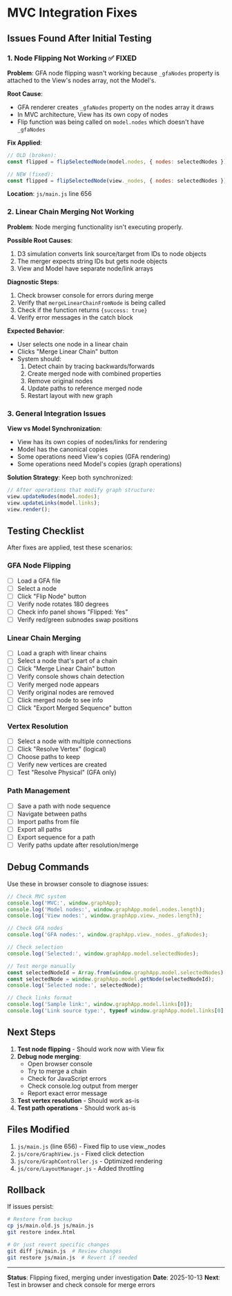 # MVC Integration Fixes

## Issues Found After Initial Testing

### 1. Node Flipping Not Working ✅ FIXED
**Problem**: GFA node flipping wasn't working because `_gfaNodes` property is attached to the View's nodes array, not the Model's.

**Root Cause**:
- GFA renderer creates `_gfaNodes` property on the nodes array it draws
- In MVC architecture, View has its own copy of nodes
- Flip function was being called on `model.nodes` which doesn't have `_gfaNodes`

**Fix Applied**:
```javascript
// OLD (broken):
const flipped = flipSelectedNode(model.nodes, { nodes: selectedNodes });

// NEW (fixed):
const flipped = flipSelectedNode(view._nodes, { nodes: selectedNodes });
```

**Location**: `js/main.js` line 656

### 2. Linear Chain Merging Not Working
**Problem**: Node merging functionality isn't executing properly.

**Possible Root Causes**:
1. D3 simulation converts link source/target from IDs to node objects
2. The merger expects string IDs but gets node objects
3. View and Model have separate node/link arrays

**Diagnostic Steps**:
1. Check browser console for errors during merge
2. Verify that `mergeLinearChainFromNode` is being called
3. Check if the function returns `{success: true}`
4. Verify error messages in the catch block

**Expected Behavior**:
- User selects one node in a linear chain
- Clicks "Merge Linear Chain" button
- System should:
  1. Detect chain by tracing backwards/forwards
  2. Create merged node with combined properties
  3. Remove original nodes
  4. Update paths to reference merged node
  5. Restart layout with new graph

### 3. General Integration Issues

**View vs Model Synchronization**:
- View has its own copies of nodes/links for rendering
- Model has the canonical copies
- Some operations need View's copies (GFA rendering)
- Some operations need Model's copies (graph operations)

**Solution Strategy**:
Keep both synchronized:
```javascript
// After operations that modify graph structure:
view.updateNodes(model.nodes);
view.updateLinks(model.links);
view.render();
```

## Testing Checklist

After fixes are applied, test these scenarios:

### GFA Node Flipping
- [ ] Load a GFA file
- [ ] Select a node
- [ ] Click "Flip Node" button
- [ ] Verify node rotates 180 degrees
- [ ] Check info panel shows "Flipped: Yes"
- [ ] Verify red/green subnodes swap positions

### Linear Chain Merging
- [ ] Load a graph with linear chains
- [ ] Select a node that's part of a chain
- [ ] Click "Merge Linear Chain" button
- [ ] Verify console shows chain detection
- [ ] Verify merged node appears
- [ ] Verify original nodes are removed
- [ ] Click merged node to see info
- [ ] Click "Export Merged Sequence" button

### Vertex Resolution
- [ ] Select a node with multiple connections
- [ ] Click "Resolve Vertex" (logical)
- [ ] Choose paths to keep
- [ ] Verify new vertices are created
- [ ] Test "Resolve Physical" (GFA only)

### Path Management
- [ ] Save a path with node sequence
- [ ] Navigate between paths
- [ ] Import paths from file
- [ ] Export all paths
- [ ] Export sequence for a path
- [ ] Verify paths update after resolution/merge

## Debug Commands

Use these in browser console to diagnose issues:

```javascript
// Check MVC system
console.log('MVC:', window.graphApp);
console.log('Model nodes:', window.graphApp.model.nodes.length);
console.log('View nodes:', window.graphApp.view._nodes.length);

// Check GFA nodes
console.log('GFA nodes:', window.graphApp.view._nodes._gfaNodes);

// Check selection
console.log('Selected:', window.graphApp.model.selectedNodes);

// Test merge manually
const selectedNodeId = Array.from(window.graphApp.model.selectedNodes)[0];
const selectedNode = window.graphApp.model.getNode(selectedNodeId);
console.log('Selected node:', selectedNode);

// Check links format
console.log('Sample link:', window.graphApp.model.links[0]);
console.log('Link source type:', typeof window.graphApp.model.links[0].source);
```

## Next Steps

1. **Test node flipping** - Should work now with View fix
2. **Debug node merging**:
   - Open browser console
   - Try to merge a chain
   - Check for JavaScript errors
   - Check console.log output from merger
   - Report exact error message
3. **Test vertex resolution** - Should work as-is
4. **Test path operations** - Should work as-is

## Files Modified

1. `js/main.js` (line 656) - Fixed flip to use view._nodes
2. `js/core/GraphView.js` - Fixed click detection
3. `js/core/GraphController.js` - Optimized rendering
4. `js/core/LayoutManager.js` - Added throttling

## Rollback

If issues persist:
```bash
# Restore from backup
cp js/main.old.js js/main.js
git restore index.html

# Or just revert specific changes
git diff js/main.js  # Review changes
git restore js/main.js  # Revert if needed
```

---

**Status**: Flipping fixed, merging under investigation
**Date**: 2025-10-13
**Next**: Test in browser and check console for merge errors

